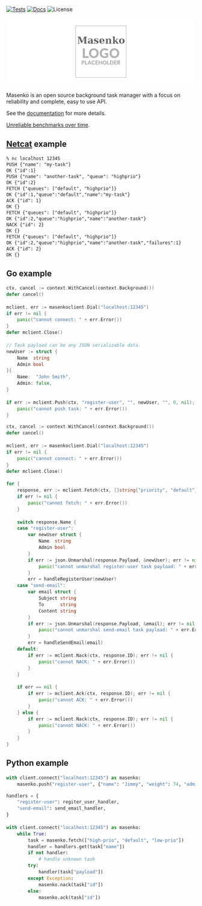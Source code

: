 
[![Tests](https://github.com/husio/masenko/workflows/Test/badge.svg)](https://github.com/husio/masenko/actions)
[![Docs](https://readthedocs.org/projects/masenko/badge/?version=latest&style=flat)](https://masenko.readthedocs.io/en/latest/)
![License](https://img.shields.io/badge/license-MIT-blue.svg)

![Logo](assets/masenko_logo.png)


Masenko is an open source background task manager with a focus on reliability
and complete, easy to use API.


See the [documentation](https://masenko.readthedocs.io/en/latest/) for more details.

[Unreliable benchmarks over time](http://benchsrv.herokuapp.com/).


## [Netcat](https://en.wikipedia.org/wiki/Netcat) example

```
% nc localhost 12345
PUSH {"name": "my-task"}
OK {"id":1}
PUSH {"name": "another-task", "queue": "highprio"}
OK {"id":2}
FETCH {"queues": ["default", "highprio"]}
OK {"id":1,"queue":"default","name":"my-task"}
ACK {"id": 1}
OK {}
FETCH {"queues": ["default", "highprio"]}
OK {"id":2,"queue":"highprio","name":"another-task"}
NACK {"id": 2}
OK {}
FETCH {"queues": ["default", "highprio"]}
OK {"id":2,"queue":"highprio","name":"another-task","failures":1}
ACK {"id": 2}
OK {}
```


## Go example


```go
ctx, cancel := context.WithCancel(context.Background())
defer cancel()

mclient, err := masenkoclient.Dial("localhost:12345")
if err != nil {
	panic("cannot connect: " + err.Error())
}
defer mclient.Close()

// Task payload can be any JSON serializable data.
newUser := struct {
	Name  string
	Admin bool
}{
	Name:  "John Smith",
	Admin: false,
}

if err := mclient.Push(ctx, "register-user", "", newUser, "", 0, nil); err != nil {
	panic("cannot push task: " + err.Error())
}
```

```go
ctx, cancel := context.WithCancel(context.Background())
defer cancel()

mclient, err := masenkoclient.Dial("localhost:12345")
if err != nil {
	panic("cannot connect: " + err.Error())
}
defer mclient.Close()

for {
	response, err := mclient.Fetch(ctx, []string{"priority", "default"})
	if err != nil {
		panic("cannot fetch: " + err.Error())
	}

	switch response.Name {
	case "register-user":
		var newUser struct {
			Name  string
			Admin bool
		}
		if err := json.Unmarshal(response.Payload, &newUser); err != nil {
			panic("cannot unmarshal register-user task payload: " + err.Error())
		}
		err = handleRegisterUser(newUser)
	case "send-email":
		var email struct {
			Subject string
			To      string
			Content string
		}
		if err := json.Unmarshal(response.Payload, &email); err != nil {
			panic("cannot unmarshal send-email task payload: " + err.Error())
		}
		err = handleSendEmail(email)
	default:
		if err := mclient.Nack(ctx, response.ID); err != nil {
			panic("cannot NACK: " + err.Error())
		}
	}

	if err == nil {
		if err := mclient.Ack(ctx, response.ID); err != nil {
			panic("cannot ACK: " + err.Error())
		}
	} else {
		if err := mclient.Nack(ctx, response.ID); err != nil {
			panic("cannot NACK: " + err.Error())
		}
	}
}
```


## Python example

```python
with client.connect("localhost:12345") as masenko:
    masenko.push("register-user", {"name": "Jimmy", "weight": 74, "admin": False})
```

```python
handlers = {
    "register-user": regiter_user_handler,
    "send-email": send_email_handler,
}

with client.connect("localhost:12345") as masenko:
    while True:
        task = masenko.fetch(["high-prio", "default", "low-prio"])
        handler = handlers.get(task["name"])
        if not handler:
            # handle unknown task
        try:
            handler(task["payload"])
        except Exception:
            masenko.nack(task["id"])
        else:
            masenko.ack(task["id"])
```
